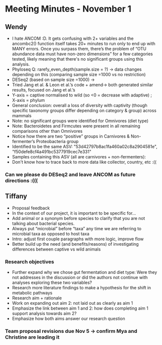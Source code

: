 # Meeting Minutes - November 1

## Wendy
* I hate ANCOM :D. It gets confusing with 2+ variables and the ancombc2() function itself takes 20+ minutes to run only to end up with MANY errors. Once you surpass them, there’s the problem of “OTU abundance data must have non-zero dimensions” for a few categories tested, likely meaning that there's no significant groups using this analysis. 
* Phyloseq Q: rarefy_even_depth(sample.size = ?) → data changes depending on this (comparing sample size =1000 vs no restriction)
* DESeq2 (based on sample size =1000) → 
* Tried Jang et al. &  Leon et al.’s code + amend→ both generated similar results, focused on Jang et al.’s 
* Y-axis = captive normalised to wild (so <0 = decrease with adaptive) ; X-axis = phylum
* General conclusion: overall a loss of diversity with captivity (though specific taxonomy groups differ depending on category & group) across mammals
* Note: no significant groups were identified for Omnivores (diet type)
* Note: Bacteroidetes and Firmcutes were present in all remaining comparisons other than Omnivores
* Notice how there are two “positive” groups in Carnivores & Non-fermenter’s Proteobacteria group
* Identified to be the same ASV: "53d42797b8ac1fa460a02c8a2904581e", "f50defe8cf4a491bc5377919cec7e331"
* Samples containing this ASV (all are carnivores + non-fermenters):
* Don't know how to trace back to more data like collector, country, etc :((
### Can we please do DESeq2 and leave ANCOM as future directions :(((

## Tiffany
* Proposal feedback
* In the context of our project, it is important to be specific for…
* Add animal or a synonym before species to clarify that you are not talking about bacterial species.
* Always put “microbial” before “taxa” any time we are referring to microbial taxa as opposed to host taxa
* Intro: adjust first couple paragraphs with more logic, improve flow
* Better build up the need (and benefits/reasons) of investigating differences between captive vs wild animals
### Research objectives
* Further expand why we chose gut fermentation and diet type: Were they not addresses in the discussion or did the authors not continue with analyses exploring these two variables? 
* Research more literature findings to make a hypothesis for the shift in metabolic pathways
* Research aim + rationale
* Work on expanding out aim 2: not laid out as clearly as aim 1 
* Emphasize the link between aim 1 and 2: how does completing aim 1 support analysis towards aim 2? 
* Emphasize how both aims answer our research question 

### Team proposal revisions due Nov 5 → confirm Mya and Christine are leading it
